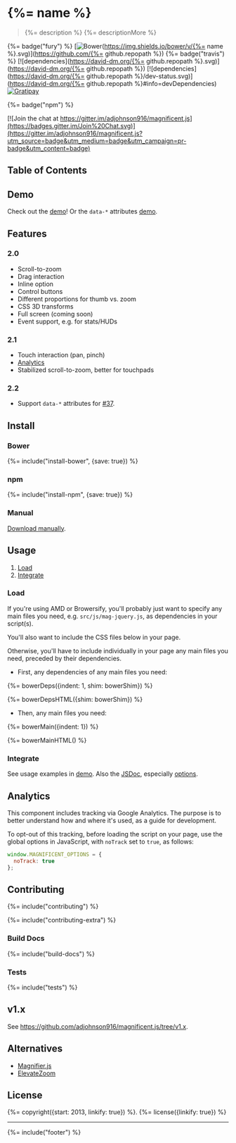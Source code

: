 # {%= name %}

> {%= description %} {%= descriptionMore %}

{%= badge("fury") %}
[![Bower](https://img.shields.io/bower/v/{%= name %}.svg)](https://github.com/{%= github.repopath %})
{%= badge("travis") %}
[![dependencies](https://david-dm.org/{%= github.repopath %}.svg)](https://david-dm.org/{%= github.repopath %})
[![dependencies](https://david-dm.org/{%= github.repopath %}/dev-status.svg)](https://david-dm.org/{%= github.repopath %}#info=devDependencies)
[![Gratipay](https://img.shields.io/gratipay/adjohnson916.svg)](https://gratipay.com/adjohnson916/)

{%= badge("npm") %}

[![Join the chat at https://gitter.im/adjohnson916/magnificent.js](https://badges.gitter.im/Join%20Chat.svg)](https://gitter.im/adjohnson916/magnificent.js?utm_source=badge&utm_medium=badge&utm_campaign=pr-badge&utm_content=badge)

## Table of Contents

<!-- toc -->

## Demo

Check out the [demo][mag-demo]! Or the `data-*` attributes [demo][mag-demo-data].

## Features

### 2.0

* Scroll-to-zoom
* Drag interaction
* Inline option
* Control buttons
* Different proportions for thumb vs. zoom
* CSS 3D transforms
* Full screen (coming soon)
* Event support, e.g. for stats/HUDs

### 2.1

* Touch interaction (pan, pinch)
* [Analytics](#analytics)
* Stabilized scroll-to-zoom, better for touchpads

### 2.2

* Support `data-*` attributes for [#37](https://github.com/adjohnson916/magnificent.js/issues/37).

## Install

### Bower

{%= include("install-bower", {save: true}) %}

### npm

{%= include("install-npm", {save: true}) %}

### Manual

[Download manually](https://github.com/adjohnson916/magnificent.js/releases).


## Usage

1. [Load](#load)
2. [Integrate](#integrate)

### Load

If you're using AMD or Browersify, you'll probably just want to specify any main files you need, e.g. `src/js/mag-jquery.js`, as dependencies in your script(s).

You'll also want to include the CSS files below in your page.

Otherwise, you'll have to include individually in your page any main files you need, preceded by their dependencies.

* First, any dependencies of any main files you need:

{%= bowerDeps({indent: 1, shim: bowerShim}) %}

{%= bowerDepsHTML({shim: bowerShim}) %}

* Then, any main files you need:

{%= bowerMain({indent: 1}) %}

{%= bowerMainHTML() %}


### Integrate

See usage examples in [demo][mag-demo].
Also the [JSDoc][mag-jsdoc], especially [options][mag-jsdoc-opts].


## Analytics

This component includes tracking via Google Analytics.
The purpose is to better understand how and where it's used, as a guide for development.

To opt-out of this tracking, before loading the script on your page,
use the global options in JavaScript, with `noTrack` set to `true`, as follows:

```js
window.MAGNIFICENT_OPTIONS = {
  noTrack: true
};
```


## Contributing

{%= include("contributing") %}

{%= include("contributing-extra") %}

### Build Docs

{%= include("build-docs") %}

### Tests

{%= include("tests") %}

## v1.x

See https://github.com/adjohnson916/magnificent.js/tree/v1.x.

## Alternatives

* [Magnifier.js]
* [ElevateZoom]

## License
{%= copyright({start: 2013, linkify: true}) %}.
{%= license({linkify: true}) %}


***

{%= include("footer") %}

[mag-demo]: http://adjohnson916.github.io/magnificent.js/examples/demo/
[mag-demo-data]: http://adjohnson916.github.io/magnificent.js/examples/demo/index-data.html
[mag-jsdoc]: http://adjohnson916.github.io/magnificent.js/docs/jsdoc/
[mag-jsdoc-opts]: http://adjohnson916.github.io/magnificent.js/docs/jsdoc/global.html#MagnificentOptions
[bower]: http://bower.io/
[Magnifier.js]: http://mark-rolich.github.io/Magnifier.js/
[ElevateZoom]: http://www.elevateweb.co.uk/image-zoom
